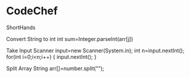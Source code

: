 # CodeChef

ShortHands

Convert String to int
  int sum=Integer.parseInt(arr[j])
  
Take Input
	Scanner input=new Scanner(System.in);
	int n=input.nextInt();
	for(int i=0;i<n;i++)
		 {
		     input.nextInt();
		 }
  
Split Array
	  String arr[]=number.split("");
